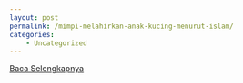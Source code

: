 ```yaml
---
layout: post
permalink: /mimpi-melahirkan-anak-kucing-menurut-islam/
categories:
    - Uncategorized
---
```


[Baca Selengkapnya](/10)